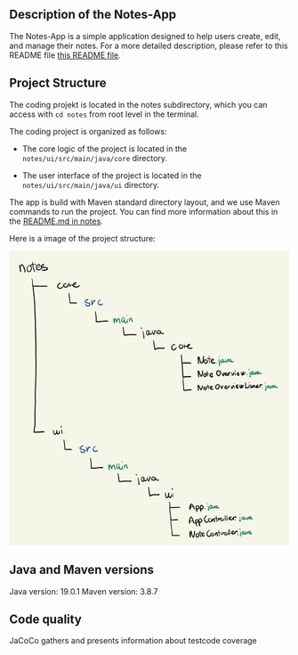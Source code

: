 
## Description of the Notes-App

The Notes-App is a simple application designed to help users create, edit, and manage their notes. For a more detailed description, please refer to this README file [this README file](/notes/core/README.md).

## Project Structure


The coding projekt is located in the notes subdirectory, which you can access with `cd notes` from root level in the terminal. 

The coding project is organized as follows:

- The core logic of the project is located in the `notes/ui/src/main/java/core` directory.

- The user interface of the project is located in the `notes/ui/src/main/java/ui` directory.

The app is build with Maven standard directory layout, and we use Maven commands to run the project. You can find more information about this in the [README.md in notes](/notes/core/README.md).

Here is a image of the project structure:

![Alt text](docs/pictures/Structure.jpg)


## Java and Maven versions
Java version: 19.0.1
Maven version: 3.8.7

## Code quality
JaCoCo gathers and presents information about testcode coverage